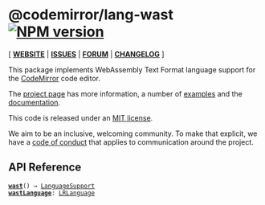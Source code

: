 <!-- NOTE: README.md is generated from src/README.md -->

# @codemirror/lang-wast [![NPM version](https://img.shields.io/npm/v/@codemirror/lang-wast.svg)](https://www.npmjs.org/package/@codemirror/lang-wast)

[ [**WEBSITE**](https://codemirror.net/) | [**ISSUES**](https://github.com/codemirror/codemirror.next/issues) | [**FORUM**](https://discuss.codemirror.net/c/next/) | [**CHANGELOG**](https://github.com/codemirror/lang-wast/blob/main/CHANGELOG.md) ]

This package implements WebAssembly Text Format language support for
the [CodeMirror](https://codemirror.net/) code editor.

The [project page](https://codemirror.net/) has more information, a
number of [examples](https://codemirror.net/examples/) and the
[documentation](https://codemirror.net/docs/).

This code is released under an
[MIT license](https://github.com/codemirror/lang-wast/tree/main/LICENSE).

We aim to be an inclusive, welcoming community. To make that explicit,
we have a [code of
conduct](http://contributor-covenant.org/version/1/1/0/) that applies
to communication around the project.

## API Reference

<dl>
<dt id="user-content-wast">
  <code><strong><a href="#user-content-wast">wast</a></strong>() → <a href="https://codemirror.net/docs/ref#language.LanguageSupport">LanguageSupport</a></code></dt>

<dd></dd>
<dt id="user-content-wastlanguage">
  <code><strong><a href="#user-content-wastlanguage">wastLanguage</a></strong>: <a href="https://codemirror.net/docs/ref#language.LRLanguage">LRLanguage</a></code></dt>

<dd></dd>
</dl>
